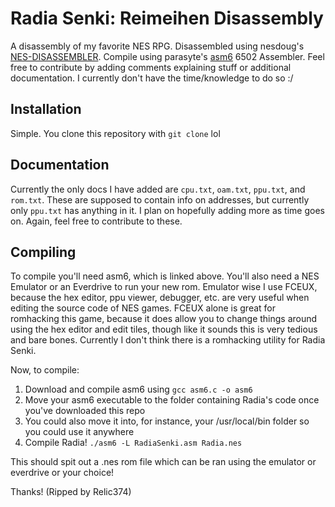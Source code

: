 # Radia Senki: Reimeihen Disassembly

A disassembly of my favorite NES RPG. Disassembled using nesdoug's [NES-DISASSEMBLER](https://github.com/nesdoug/NES-DISASSEMBLER). Compile using parasyte's [asm6](https://github.com/parasyte/asm6) 6502 Assembler. Feel free to contribute by adding comments explaining stuff or additional documentation. I currently don't have the time/knowledge to do so :/

## Installation
Simple. You clone this repository with `git clone` lol

## Documentation
Currently the only docs I have added are `cpu.txt`, `oam.txt`, `ppu.txt`, and `rom.txt`. These are supposed to contain info on addresses, but currently only `ppu.txt` has anything in it. I plan on hopefully adding more as time goes on. Again, feel free to contribute to these.

## Compiling
To compile you'll need asm6, which is linked above. You'll also need a NES Emulator or an Everdrive to run your new rom. Emulator wise I use FCEUX, because the hex editor, ppu viewer, debugger, etc. are very useful when editing the source code of NES games. FCEUX alone is great for romhacking this game, because it does allow you to change things around using the hex editor and edit tiles, though like it sounds this is very tedious and bare bones. Currently I don't think there is a romhacking utility for Radia Senki.

Now, to compile:
1. Download and compile asm6 using `gcc asm6.c -o asm6`
2. Move your asm6 executable to the folder containing Radia's code once you've downloaded this repo
2. You could also move it into, for instance, your /usr/local/bin folder so you could use it anywhere
3. Compile Radia! `./asm6 -L RadiaSenki.asm Radia.nes`

This should spit out a .nes rom file which can be ran using the emulator or everdrive or your choice!

Thanks!
(Ripped by Relic374)

